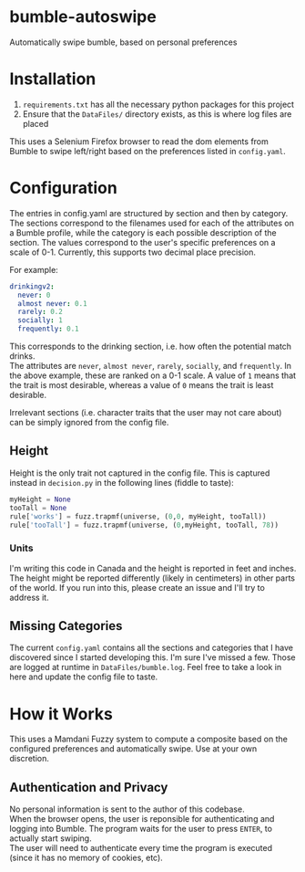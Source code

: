 # bumble-autoswipe
Automatically swipe bumble, based on personal preferences

# Installation

1. `requirements.txt` has all the necessary python packages for this project
2. Ensure that the `DataFiles/` directory exists, as this is where log files are placed

This uses a Selenium Firefox browser to read the dom elements from Bumble to swipe left/right based on the preferences listed in `config.yaml`.

# Configuration

The entries in config.yaml are structured by section and then by category. The sections correspond to the filenames used for each of the attributes on a Bumble profile, while the category is each possible description of the section. The values correspond to the user's specific preferences on a scale of 0-1. Currently, this supports two decimal place precision.

For example:

```yaml
drinkingv2:
  never: 0
  almost never: 0.1
  rarely: 0.2
  socially: 1
  frequently: 0.1
```

This corresponds to the drinking section, i.e. how often the potential match drinks.  
The attributes are `never`, `almost never`, `rarely`, `socially`, and `frequently`. In the above example, these are ranked on a 0-1 scale. A value of `1` means that the trait is most desirable, whereas a value of `0` means the trait is least desirable.

Irrelevant sections (i.e. character traits that the user may not care about) can be simply ignored from the config file.

## Height

Height is the only trait not captured in the config file. This is captured instead in `decision.py` in the following lines (fiddle to taste):

```python
myHeight = None
tooTall = None
rule['works'] = fuzz.trapmf(universe, (0,0, myHeight, tooTall))
rule['tooTall'] = fuzz.trapmf(universe, (0,myHeight, tooTall, 78))
```

### Units

I'm writing this code in Canada and the height is reported in feet and inches. The height might be reported differently (likely in centimeters) in other parts of the world. If you run into this, please create an issue and I'll try to address it.

## Missing Categories

The current `config.yaml` contains all the sections and categories that I have discovered since I started developing this. I'm sure I've missed a few. Those are logged at runtime in `DataFiles/bumble.log`. Feel free to take a look in here and update the config file to taste.

# How it Works

This uses a Mamdani Fuzzy system to compute a composite based on the configured preferences and automatically swipe. Use at your own discretion.

## Authentication and Privacy

No personal information is sent to the author of this codebase.  
When the browser opens, the user is reponsible for authenticating and logging into Bumble. The program waits for the user to press `ENTER`, to actually start swiping.  
The user will need to authenticate every time the program is executed (since it has no memory of cookies, etc).